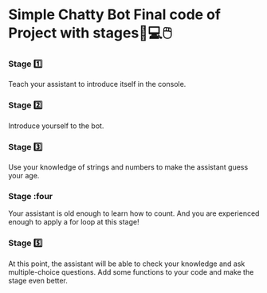 # Simple Chatty Bot Final code of Project with stages:open_book::computer::computer_mouse:

### Stage :one:<br />
Teach your assistant to introduce itself in the console.
### Stage :two:<br />
Introduce yourself to the bot.
### Stage :three:<br />
Use your knowledge of strings and numbers to make the assistant guess your age.
### Stage :four<br />
Your assistant is old enough to learn how to count. And you are experienced enough to apply a for loop at this stage!
### Stage :five:<br />
At this point, the assistant will be able to check your knowledge and ask multiple-choice questions. Add some functions to your code and make the stage even better.
